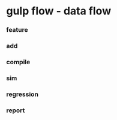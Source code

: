 gulp flow - data flow
===================

### feature
### add
### compile
### sim
### regression
### report
